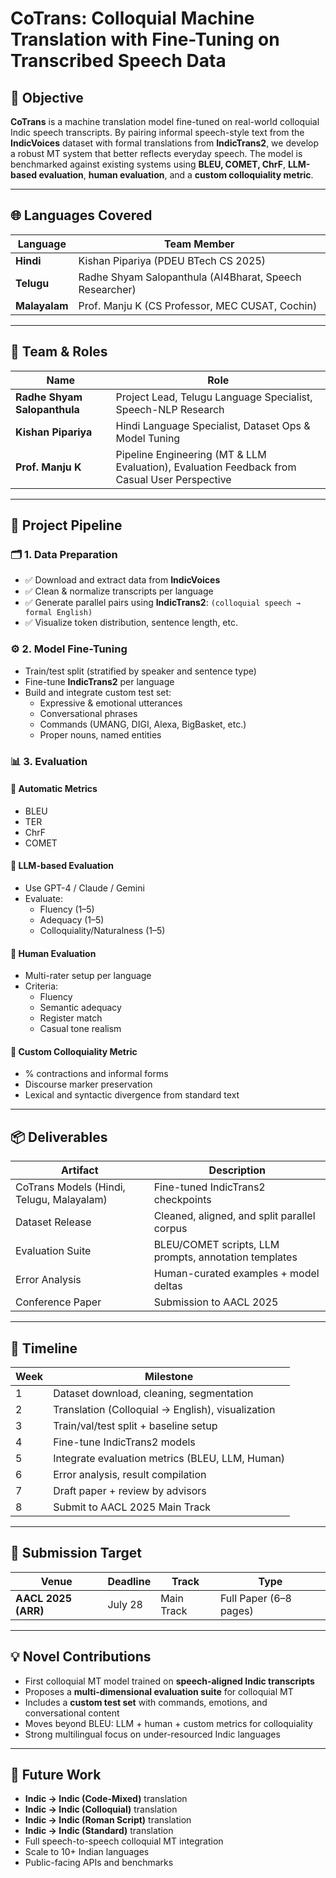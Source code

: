 # CoTrans: Colloquial Machine Translation with Fine-Tuning on Transcribed Speech Data

## 🎯 Objective

**CoTrans** is a machine translation model fine-tuned on real-world colloquial Indic speech transcripts. By pairing informal speech-style text from the **IndicVoices** dataset with formal translations from **IndicTrans2**, we develop a robust MT system that better reflects everyday speech. The model is benchmarked against existing systems using **BLEU, COMET, ChrF**, **LLM-based evaluation**, **human evaluation**, and a **custom colloquiality metric**.

---

## 🌐 Languages Covered

| Language   | Team Member                      |
|------------|----------------------------------|
| **Hindi**  | Kishan Pipariya (PDEU BTech CS 2025)   |
| **Telugu** | Radhe Shyam Salopanthula (AI4Bharat, Speech Researcher) |
| **Malayalam** | Prof. Manju K (CS Professor, MEC CUSAT, Cochin)      |

---

## 👥 Team & Roles

| Name                         | Role                                                      |
|------------------------------|-----------------------------------------------------------|
| **Radhe Shyam Salopanthula** | Project Lead, Telugu Language Specialist, Speech-NLP Research |
| **Kishan Pipariya**          | Hindi Language Specialist, Dataset Ops & Model Tuning     |
| **Prof. Manju K**            | Pipeline Engineering (MT & LLM Evaluation), Evaluation Feedback from Casual User Perspective |

---

## 🔁 Project Pipeline

### 🗂️ 1. Data Preparation
- ✅ Download and extract data from **IndicVoices**
- ✅ Clean & normalize transcripts per language
- ✅ Generate parallel pairs using **IndicTrans2**: `(colloquial speech → formal English)`
- ✅ Visualize token distribution, sentence length, etc.

### ⚙️ 2. Model Fine-Tuning
- Train/test split (stratified by speaker and sentence type)
- Fine-tune **IndicTrans2** per language
- Build and integrate custom test set:
  - Expressive & emotional utterances
  - Conversational phrases
  - Commands (UMANG, DIGI, Alexa, BigBasket, etc.)
  - Proper nouns, named entities

### 📊 3. Evaluation

#### 🔹 Automatic Metrics
- BLEU
- TER
- ChrF
- COMET

#### 🔹 LLM-based Evaluation
- Use GPT-4 / Claude / Gemini
- Evaluate:
  - Fluency (1–5)
  - Adequacy (1–5)
  - Colloquiality/Naturalness (1–5)

#### 🔹 Human Evaluation
- Multi-rater setup per language
- Criteria:
  - Fluency
  - Semantic adequacy
  - Register match
  - Casual tone realism

#### 🔹 Custom Colloquiality Metric
- % contractions and informal forms
- Discourse marker preservation
- Lexical and syntactic divergence from standard text

---

## 📦 Deliverables

| Artifact                        | Description                                 |
|--------------------------------|---------------------------------------------|
| CoTrans Models (Hindi, Telugu, Malayalam) | Fine-tuned IndicTrans2 checkpoints       |
| Dataset Release                | Cleaned, aligned, and split parallel corpus |
| Evaluation Suite               | BLEU/COMET scripts, LLM prompts, annotation templates |
| Error Analysis                 | Human-curated examples + model deltas       |
| Conference Paper               | Submission to AACL 2025                     |

---

## 📆 Timeline

| Week | Milestone                                             |
|------|-------------------------------------------------------|
| 1    | Dataset download, cleaning, segmentation              |
| 2    | Translation (Colloquial → English), visualization     |
| 3    | Train/val/test split + baseline setup                 |
| 4    | Fine-tune IndicTrans2 models                          |
| 5    | Integrate evaluation metrics (BLEU, LLM, Human)       |
| 6    | Error analysis, result compilation                    |
| 7    | Draft paper + review by advisors                      |
| 8    | Submit to AACL 2025 Main Track                        |

---

## 🎯 Submission Target

| Venue              | Deadline    | Track       | Type                     |
|--------------------|-------------|-------------|--------------------------|
| **AACL 2025 (ARR)**| July 28     | Main Track  | Full Paper (6–8 pages)   |

---

## 💡 Novel Contributions

- First colloquial MT model trained on **speech-aligned Indic transcripts**
- Proposes a **multi-dimensional evaluation suite** for colloquial MT
- Includes a **custom test set** with commands, emotions, and conversational content
- Moves beyond BLEU: LLM + human + custom metrics for colloquiality
- Strong multilingual focus on under-resourced Indic languages

---

## 🚀 Future Work

- **Indic → Indic (Code-Mixed)** translation
- **Indic → Indic (Colloquial)** translation
- **Indic → Indic (Roman Script)** translation
- **Indic → Indic (Standard)** translation
- Full speech-to-speech colloquial MT integration
- Scale to 10+ Indian languages
- Public-facing APIs and benchmarks
